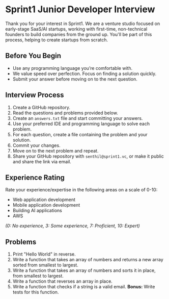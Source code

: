 # Sprint1 Junior Developer Interview

Thank you for your interest in Sprint1. We are a venture studio focused on early-stage SaaS/AI startups, working with first-time, non-technical founders to build companies from the ground up. You'll be part of this process, helping to create startups from scratch.

## Before You Begin
- Use any programming language you’re comfortable with.
- We value speed over perfection. Focus on finding a solution quickly.
- Submit your answer before moving on to the next question.

## Interview Process
1. Create a GitHub repository.
2. Read the questions and problems provided below.
3. Create an `answers.txt` file and start committing your answers.
4. Use your preferred IDE and programming language to solve each problem.
5. For each question, create a file containing the problem and your solution.
6. Commit your changes.
7. Move on to the next problem and repeat.
8. Share your GitHub repository with `senthil@sprint1.vc`, or make it public and share the link via email.

## Experience Rating
Rate your experience/expertise in the following areas on a scale of 0-10:
- Web application development
- Mobile application development
- Building AI applications
- AWS

*(0: No experience, 3: Some experience, 7: Proficient, 10: Expert)*

## Problems
1. Print "Hello World" in reverse.
2. Write a function that takes an array of numbers and returns a new array sorted from smallest to largest.
3. Write a function that takes an array of numbers and sorts it in place, from smallest to largest.
4. Write a function that reverses an array in place.
5. Write a function that checks if a string is a valid email. **Bonus:** Write tests for this function.
